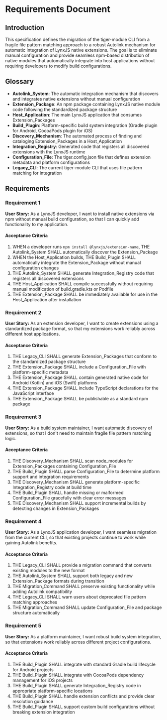 # Requirements Document

## Introduction

This specification defines the migration of the tiger-module CLI from a fragile file pattern matching approach to a robust Autolink mechanism for automatic integration of LynxJS native extensions. The goal is to eliminate manual configuration and provide seamless npm-based distribution of native modules that automatically integrate into host applications without requiring developers to modify build configurations.

## Glossary

- **Autolink_System**: The automatic integration mechanism that discovers and integrates native extensions without manual configuration
- **Extension_Package**: An npm package containing LynxJS native module code following the standardized package structure
- **Host_Application**: The main LynxJS application that consumes Extension_Packages
- **Build_Plugin**: Platform-specific build system integration (Gradle plugin for Android, CocoaPods plugin for iOS)
- **Discovery_Mechanism**: The automated process of finding and cataloging Extension_Packages in a Host_Application
- **Integration_Registry**: Generated code that registers all discovered extensions with the LynxJS runtime
- **Configuration_File**: The tiger.config.json file that defines extension metadata and platform configurations
- **Legacy_CLI**: The current tiger-module CLI that uses file pattern matching for integration

## Requirements

### Requirement 1

**User Story:** As a LynxJS developer, I want to install native extensions via npm without manual build configuration, so that I can quickly add functionality to my application.

#### Acceptance Criteria

1. WHEN a developer runs `npm install @lynxjs/extension-name`, THE Autolink_System SHALL automatically discover the Extension_Package
2. WHEN the Host_Application builds, THE Build_Plugin SHALL automatically integrate the Extension_Package without manual configuration changes
3. THE Autolink_System SHALL generate Integration_Registry code that registers all discovered extensions
4. THE Host_Application SHALL compile successfully without requiring manual modification of build.gradle.kts or Podfile
5. THE Extension_Package SHALL be immediately available for use in the Host_Application after installation

### Requirement 2

**User Story:** As an extension developer, I want to create extensions using a standardized package format, so that my extensions work reliably across different host applications.

#### Acceptance Criteria

1. THE Legacy_CLI SHALL generate Extension_Packages that conform to the standardized package structure
2. THE Extension_Package SHALL include a Configuration_File with platform-specific metadata
3. THE Extension_Package SHALL contain generated native code for Android (Kotlin) and iOS (Swift) platforms
4. THE Extension_Package SHALL include TypeScript declarations for the JavaScript interface
5. THE Extension_Package SHALL be publishable as a standard npm package

### Requirement 3

**User Story:** As a build system maintainer, I want automatic discovery of extensions, so that I don't need to maintain fragile file pattern matching logic.

#### Acceptance Criteria

1. THE Discovery_Mechanism SHALL scan node_modules for Extension_Packages containing Configuration_File
2. THE Build_Plugin SHALL parse Configuration_File to determine platform support and integration requirements
3. THE Discovery_Mechanism SHALL generate platform-specific Integration_Registry code at build time
4. THE Build_Plugin SHALL handle missing or malformed Configuration_File gracefully with clear error messages
5. THE Discovery_Mechanism SHALL support incremental builds by detecting changes in Extension_Packages

### Requirement 4

**User Story:** As a LynxJS application developer, I want seamless migration from the current CLI, so that existing projects continue to work while gaining Autolink benefits.

#### Acceptance Criteria

1. THE Legacy_CLI SHALL provide a migration command that converts existing modules to the new format
2. THE Autolink_System SHALL support both legacy and new Extension_Package formats during transition
3. THE Migration_Command SHALL preserve existing functionality while adding Autolink compatibility
4. THE Legacy_CLI SHALL warn users about deprecated file pattern matching approaches
5. THE Migration_Command SHALL update Configuration_File and package structure automatically

### Requirement 5

**User Story:** As a platform maintainer, I want robust build system integration, so that extensions work reliably across different project configurations.

#### Acceptance Criteria

1. THE Build_Plugin SHALL integrate with standard Gradle build lifecycle for Android projects
2. THE Build_Plugin SHALL integrate with CocoaPods dependency management for iOS projects
3. THE Build_Plugin SHALL generate Integration_Registry code in appropriate platform-specific locations
4. THE Build_Plugin SHALL handle extension conflicts and provide clear resolution guidance
5. THE Build_Plugin SHALL support custom build configurations without breaking extension integration
